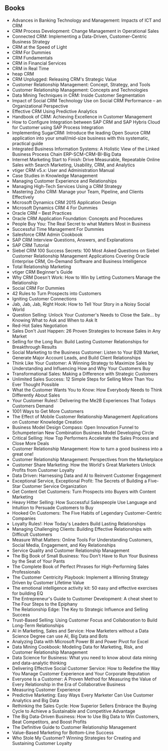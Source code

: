 </br>
<h2 id="Books"> Books</h2>
<ul>


 <li><a target="_blank" href="https://github.com/manjunath5496/CRM-Books/blob/master/mrc(1).pdf" style="text-decoration:none;">Advances in Banking Technology and Management: Impacts of ICT and CRM</a></li>
                            
 <li><a target="_blank" href="https://github.com/manjunath5496/CRM-Books/blob/master/mrc(2).pdf" style="text-decoration:none;">CRM Process Development: Change Management in Operational Sales</a></li>

<li><a target="_blank" href="https://github.com/manjunath5496/CRM-Books/blob/master/mrc(3).pdf" style="text-decoration:none;">Connected CRM: Implementing a Data-Driven, Customer-Centric Business Strategy</a></li>
 <li><a target="_blank" href="https://github.com/manjunath5496/CRM-Books/blob/master/mrc(4).pdf" style="text-decoration:none;">CRM at the Speed of Light</a></li>                              
<li><a target="_blank" href="https://github.com/manjunath5496/CRM-Books/blob/master/mrc(5).pdf" style="text-decoration:none;">CRM For Dummies</a></li>

 <li><a target="_blank" href="https://github.com/manjunath5496/CRM-Books/blob/master/mrc(6).pdf" style="text-decoration:none;">CRM Fundamentals</a></li>
                            
 <li><a target="_blank" href="https://github.com/manjunath5496/CRM-Books/blob/master/mrc(7).pdf" style="text-decoration:none;">CRM in
Financial Services</a></li>

<li><a target="_blank" href="https://github.com/manjunath5496/CRM-Books/blob/master/mrc(8).pdf" style="text-decoration:none;">CRM
in Real Time</a></li>
 <li><a target="_blank" href="https://github.com/manjunath5496/CRM-Books/blob/master/mrc(9).pdf" style="text-decoration:none;">heap CRM</a></li>                              
<li><a target="_blank" href="https://github.com/manjunath5496/CRM-Books/blob/master/mrc(10).pdf" style="text-decoration:none;">CRM Unplugged: Releasing CRM's Strategic Value</a></li>


 <li><a target="_blank" href="https://github.com/manjunath5496/CRM-Books/blob/master/mrc(11).pdf" style="text-decoration:none;">Customer
Relationship Management: Concept, Strategy, and Tools</a></li>
                            
 <li><a target="_blank" href="https://github.com/manjunath5496/CRM-Books/blob/master/mrc(12).pdf" style="text-decoration:none;">Customer Relationship Management: Concepts and Technologies</a></li>

<li><a target="_blank" href="https://github.com/manjunath5496/CRM-Books/blob/master/mrc(13).pdf" style="text-decoration:none;">Data Mining Techniques in CRM: Inside Customer Segmentation</a></li>
 <li><a target="_blank" href="https://github.com/manjunath5496/CRM-Books/blob/master/mrc(14).pdf" style="text-decoration:none;"> Impact of Social CRM Technology Use on Social CRM Performance – an Organizational Perspective</a></li>                              
<li><a target="_blank" href="https://github.com/manjunath5496/CRM-Books/blob/master/mrc(15).pdf" style="text-decoration:none;">Effective CRM Using Predictive Analytics</a></li>

 <li><a target="_blank" href="https://github.com/manjunath5496/CRM-Books/blob/master/mrc(16).pdf" style="text-decoration:none;">Handbook of CRM: Achieving Excellence in Customer Management</a></li>
                            
 <li><a target="_blank" href="https://github.com/manjunath5496/CRM-Books/blob/master/mrc(17).pdf" style="text-decoration:none;">How to Configure Integration between SAP CRM and SAP Hybris Cloud for Customer using SAP Process Integration</a></li>

<li><a target="_blank" href="https://github.com/manjunath5496/CRM-Books/blob/master/mrc(18).pdf" style="text-decoration:none;">Implementing SugarCRM: Introduce the leading Open Source CRM application into your small/mid-size business with this systematic, practical guide</a></li>
 <li><a target="_blank" href="https://github.com/manjunath5496/CRM-Books/blob/master/mrc(19).pdf" style="text-decoration:none;">Integrated Business Information Systems: A Holistic View of the Linked Business Process Chain ERP-SCM-CRM-BI-Big Data</a></li>                              
<li><a target="_blank" href="https://github.com/manjunath5496/CRM-Books/blob/master/mrc(20).pdf" style="text-decoration:none;">Internet Marketing Start to Finish: Drive Measurable, Repeatable Online Sales with Search Marketing, Usability, CRM, and Analytics</a></li>


 <li><a target="_blank" href="https://github.com/manjunath5496/CRM-Books/blob/master/mrc(21).pdf" style="text-decoration:none;">vtiger CRM v5.x: User and Administration Manual</a></li>
                            
 <li><a target="_blank" href="https://github.com/manjunath5496/CRM-Books/blob/master/mrc(22).pdf" style="text-decoration:none;">Case Studies in Knowledge Management</a></li>

<li><a target="_blank" href="https://github.com/manjunath5496/CRM-Books/blob/master/mrc(23).pdf" style="text-decoration:none;">Managing Customer Experience and Relationships</a></li>
 <li><a target="_blank" href="https://github.com/manjunath5496/CRM-Books/blob/master/mrc(24).pdf" style="text-decoration:none;">Managing High-Tech Services Using a CRM Strategy</a></li>                              
<li><a target="_blank" href="https://github.com/manjunath5496/CRM-Books/blob/master/mrc(25).pdf" style="text-decoration:none;">Mastering
Zoho CRM: Manage your Team, Pipeline, and Clients Effectively</a></li>


 <li><a target="_blank" href="https://github.com/manjunath5496/CRM-Books/blob/master/mrc(26).pdf" style="text-decoration:none;">Microsoft Dynamics CRM 2015 Application Design</a></li>
                            
 <li><a target="_blank" href="https://github.com/manjunath5496/CRM-Books/blob/master/mrc(27).pdf" style="text-decoration:none;">Microsoft Dynamics CRM 4 For Dummies</a></li>

<li><a target="_blank" href="https://github.com/manjunath5496/CRM-Books/blob/master/mrc(28).pdf" style="text-decoration:none;">Oracle CRM – Best Practices</a></li>
 <li><a target="_blank" href="https://github.com/manjunath5496/CRM-Books/blob/master/mrc(29).pdf" style="text-decoration:none;">Oracle  CRM Application Foundation: Concepts and Procedures</a></li>                              
<li><a target="_blank" href="https://github.com/manjunath5496/CRM-Books/blob/master/mrc(30).pdf" style="text-decoration:none;">People Buy You: The Real Secret to what Matters Most in Business</a></li>


 <li><a target="_blank" href="https://github.com/manjunath5496/CRM-Books/blob/master/mrc(31).pdf" style="text-decoration:none;">Successful Time Management For Dummies</a></li>
                            
 <li><a target="_blank" href="https://github.com/manjunath5496/CRM-Books/blob/master/mrc(32).pdf" style="text-decoration:none;">Salesforce CRM Admin Cookbook</a></li>

<li><a target="_blank" href="https://github.com/manjunath5496/CRM-Books/blob/master/mrc(33).pdf" style="text-decoration:none;">SAP CRM Interview Questions, Answers, and Explanations</a></li>
 <li><a target="_blank" href="https://github.com/manjunath5496/CRM-Books/blob/master/mrc(34).pdf" style="text-decoration:none;">SAP CRM Tutorial</a></li>                              
<li><a target="_blank" href="https://github.com/manjunath5496/CRM-Books/blob/master/mrc(35).pdf" style="text-decoration:none;">Siebel CRM 100 Success Secrets: 100 Most Asked Questions on Siebel Customer Relationship Management Applications Covering Oracle Enterprise CRM, On-Demand Software and Business Intelligence</a></li>

 <li><a target="_blank" href="https://github.com/manjunath5496/CRM-Books/blob/master/mrc(36).pdf" style="text-decoration:none;">Total Relationship Marketing</a></li>                              
<li><a target="_blank" href="https://github.com/manjunath5496/CRM-Books/blob/master/mrc(37).pdf" style="text-decoration:none;">vtiger CRM Beginner's Guide</a></li>

<li><a target="_blank" href="https://github.com/manjunath5496/CRM-Books/blob/master/mrc(38).pdf" style="text-decoration:none;">Why CRM Doesn't Work: How to Win by Letting Customers Manage the Relationship</a></li>
                            
 <li><a target="_blank" href="https://github.com/manjunath5496/CRM-Books/blob/master/mrc(39).pdf" style="text-decoration:none;"> Social CRM For Dummies</a></li>

<li><a target="_blank" href="https://github.com/manjunath5496/CRM-Books/blob/master/mrc(40).pdf" style="text-decoration:none;">42 Rules to Turn Prospects into Customers</a></li>
 <li><a target="_blank" href="https://github.com/manjunath5496/CRM-Books/blob/master/mrc(41).pdf" style="text-decoration:none;">Igniting Customer Connections</a></li>   

 <li><a target="_blank" href="https://github.com/manjunath5496/CRM-Books/blob/master/mrc(42).pdf" style="text-decoration:none;">Jab, Jab, Jab, Right Hook: How to Tell Your Story in a Noisy Social World </a></li>                              
<li><a target="_blank" href="https://github.com/manjunath5496/CRM-Books/blob/master/mrc(43).pdf" style="text-decoration:none;">Question Selling: Unlock Your Customer's Needs to Close the Sale... by Knowing What to Ask and When to Ask It </a></li>

<li><a target="_blank" href="https://github.com/manjunath5496/CRM-Books/blob/master/mrc(44).pdf" style="text-decoration:none;">Red-Hot Sales Negotiation</a></li>
                            
 <li><a target="_blank" href="https://github.com/manjunath5496/CRM-Books/blob/master/mrc(45).pdf" style="text-decoration:none;"> Sales Don't Just Happen: 26 Proven Strategies to Increase Sales in Any Market</a></li>

<li><a target="_blank" href="https://github.com/manjunath5496/CRM-Books/blob/master/mrc(46).pdf" style="text-decoration:none;">Selling for the Long Run: Build Lasting Customer Relationships for Breakthrough Results</a></li>
 <li><a target="_blank" href="https://github.com/manjunath5496/CRM-Books/blob/master/mrc(47).pdf" style="text-decoration:none;">Social Marketing to the Business Customer: Listen to Your B2B Market, Generate Major Account Leads, and Build Client Relationships</a></li>   
                          
 <li><a target="_blank" href="https://github.com/manjunath5496/CRM-Books/blob/master/mrc(48).pdf" style="text-decoration:none;"> Think Like Your Customer: A Winning Strategy to Maximize Sales by Understanding and Influencing How and Why Your Customers Buy</a></li>

<li><a target="_blank" href="https://github.com/manjunath5496/CRM-Books/blob/master/mrc(49).pdf" style="text-decoration:none;">Transformational Sales: Making a Difference with Strategic Customers</a></li>
 <li><a target="_blank" href="https://github.com/manjunath5496/CRM-Books/blob/master/mrc(50).pdf" style="text-decoration:none;">Unlimited Sales Success: 12 Simple Steps for Selling More Than You Ever Thought Possible</a></li>   

 <li><a target="_blank" href="https://github.com/manjunath5496/CRM-Books/blob/master/mrc(51).pdf" style="text-decoration:none;">What the Customer Wants You to Know: How Everybody Needs to Think Differently About Sales</a></li>
 
 
<li><a target="_blank" href="https://github.com/manjunath5496/CRM-Books/blob/master/mrc(52).pdf" style="text-decoration:none;">Your Customer Rules!: Delivering the Me2B Experiences That Todays Customers Demand</a></li>
 <li><a target="_blank" href="https://github.com/manjunath5496/CRM-Books/blob/master/mrc(53).pdf" style="text-decoration:none;">1001 Ways to Get More Customers</a></li>   

 <li><a target="_blank" href="https://github.com/manjunath5496/CRM-Books/blob/master/mrc(54).pdf" style="text-decoration:none;">The Effect of Mobile Customer Relationship Management Applications on Customer Knowledge Creation</a></li>   
 
 
 <li><a target="_blank" href="https://github.com/manjunath5496/CRM-Books/blob/master/mrc(55).pdf" style="text-decoration:none;"> Business Model Design Compass: Open Innovation Funnel to Schumpeterian New Combination Business Model Developing Circle</a></li>

<li><a target="_blank" href="https://github.com/manjunath5496/CRM-Books/blob/master/mrc(56).pdf" style="text-decoration:none;">Critical Selling: How Top Performers Accelerate the Sales Process and Close More Deals</a></li>
 <li><a target="_blank" href="https://github.com/manjunath5496/CRM-Books/blob/master/mrc(57).pdf" style="text-decoration:none;">Customer Relationship Management: How to turn a good business into a great one!</a></li>   

 <li><a target="_blank" href="https://github.com/manjunath5496/CRM-Books/blob/master/mrc(58).pdf" style="text-decoration:none;">Customer Relationship Management: Perspectives from the Marketplace</a></li>
 
 
<li><a target="_blank" href="https://github.com/manjunath5496/CRM-Books/blob/master/mrc(59).pdf" style="text-decoration:none;">Customer Share Marketing: How the World's Great Marketers Unlock Profits from Customer Loyalty</a></li>
 <li><a target="_blank" href="https://github.com/manjunath5496/CRM-Books/blob/master/mrc(60).pdf" style="text-decoration:none;">Data Driven: Harnessing Data and AI to Reinvent Customer Engagement</a></li>   

 <li><a target="_blank" href="https://github.com/manjunath5496/CRM-Books/blob/master/mrc(61).pdf" style="text-decoration:none;">Exceptional Service, Exceptional Profit: The Secrets of Building a Five-Star Customer Service Organization</a></li>   
 
 
 <li><a target="_blank" href="https://github.com/manjunath5496/CRM-Books/blob/master/mrc(62).pdf" style="text-decoration:none;">Get Content Get Customers: Turn Prospects into Buyers with Content Marketing</a></li>
 
 
<li><a target="_blank" href="https://github.com/manjunath5496/CRM-Books/blob/master/mrc(63).pdf" style="text-decoration:none;">Heavy Hitter Selling: How Successful Salespeople Use Language and Intuition to Persuade Customers to Buy</a></li>
 <li><a target="_blank" href="https://github.com/manjunath5496/CRM-Books/blob/master/mrc(64).pdf" style="text-decoration:none;">Hooked On Customers: The Five Habits of Legendary Customer-Centric Companies</a></li>   

 <li><a target="_blank" href="https://github.com/manjunath5496/CRM-Books/blob/master/mrc(65).pdf" style="text-decoration:none;">Loyalty Rules!: How Today's Leaders Build Lasting Relationships</a></li>   
 
 
 <li><a target="_blank" href="https://github.com/manjunath5496/CRM-Books/blob/master/mrc(66).pdf" style="text-decoration:none;"> Managing Challenging Clients: Building Effective Relationships with Difficult Customers</a></li>

<li><a target="_blank" href="https://github.com/manjunath5496/CRM-Books/blob/master/mrc(67).pdf" style="text-decoration:none;">Measure What Matters: Online Tools For Understanding Customers, Social Media, Engagement, and Key Relationships</a></li>
 <li><a target="_blank" href="https://github.com/manjunath5496/CRM-Books/blob/master/mrc(68).pdf" style="text-decoration:none;">Service Quality and Customer Relationship Management</a></li>   

 <li><a target="_blank" href="https://github.com/manjunath5496/CRM-Books/blob/master/mrc(69).pdf" style="text-decoration:none;">The Big Book of Small Business: You Don't Have to Run Your Business by the Seat of Your Pants </a></li>
 
 
<li><a target="_blank" href="https://github.com/manjunath5496/CRM-Books/blob/master/mrc(70).pdf" style="text-decoration:none;">The Complete Book of Perfect Phrases for High-Performing Sales Professionals</a></li>
 <li><a target="_blank" href="https://github.com/manjunath5496/CRM-Books/blob/master/mrc(71).pdf" style="text-decoration:none;">The Customer Centricity Playbook: Implement a Winning Strategy Driven by Customer Lifetime Value</a></li>   

 <li><a target="_blank" href="https://github.com/manjunath5496/CRM-Books/blob/master/mrc(72).pdf" style="text-decoration:none;">The emotional intelligence activity kit: 50 easy and effective exercises for building EQ</a></li>   
 
 <li><a target="_blank" href="https://github.com/manjunath5496/CRM-Books/blob/master/mrc(73).pdf" style="text-decoration:none;">The Entrepreneur's Guide to Customer Development: A cheat sheet to The Four Steps to the Epiphany</a></li>
 <li><a target="_blank" href="https://github.com/manjunath5496/CRM-Books/blob/master/mrc(74).pdf" style="text-decoration:none;">The Relationship Edge: The Key to Strategic Influence and Selling Success</a></li>   

 <li><a target="_blank" href="https://github.com/manjunath5496/CRM-Books/blob/master/mrc(75).pdf" style="text-decoration:none;">Trust-Based Selling: Using Customer Focus and Collaboration to Build Long-Term Relationships</a></li>   
 
 
<li><a target="_blank" href="https://github.com/manjunath5496/CRM-Books/blob/master/mrc(76).pdf" style="text-decoration:none;">AI in Marketing, Sales and Service: How Marketers without a Data Science Degree can use AI, Big Data and Bots</a></li>
 <li><a target="_blank" href="https://github.com/manjunath5496/CRM-Books/blob/master/mrc(77).pdf" style="text-decoration:none;">Analyzing Data with Microsoft Power BI and Power Pivot for Excel</a></li>   

 <li><a target="_blank" href="https://github.com/manjunath5496/CRM-Books/blob/master/mrc(78).pdf" style="text-decoration:none;">Data Mining Cookbook: Modeling Data for Marketing, Risk, and Customer Relationship Management</a></li>   
 
 <li><a target="_blank" href="https://github.com/manjunath5496/CRM-Books/blob/master/mrc(79).pdf" style="text-decoration:none;">Data Science for Business: What you need to know about data mining and data-analytic thinking</a></li>
 <li><a target="_blank" href="https://github.com/manjunath5496/CRM-Books/blob/master/mrc(80).pdf" style="text-decoration:none;">Delivering Effective Social Customer Service: How to Redefine the Way You Manage Customer Experience and Your Corporate Reputation</a></li>   

 <li><a target="_blank" href="https://github.com/manjunath5496/CRM-Books/blob/master/mrc(81).pdf" style="text-decoration:none;">Everyone Is a Customer: A Proven Method for Measuring the Value of Every Relationship in the Era of Collaborative Business</a></li>   
 
 
 <li><a target="_blank" href="https://github.com/manjunath5496/CRM-Books/blob/master/mrc(82).pdf" style="text-decoration:none;">Measuring Customer Experience</a></li>   
 
 <li><a target="_blank" href="https://github.com/manjunath5496/CRM-Books/blob/master/mrc(83).pdf" style="text-decoration:none;">Predictive Marketing: Easy Ways Every Marketer Can Use Customer Analytics and Big Data</a></li>
 <li><a target="_blank" href="https://github.com/manjunath5496/CRM-Books/blob/master/mrc(84).pdf" style="text-decoration:none;">Rethinking the Sales Cycle: How Superior Sellers Embrace the Buying Cycle to Achieve a Sustainable and Competitive Advantage</a></li>   

 <li><a target="_blank" href="https://github.com/manjunath5496/CRM-Books/blob/master/mrc(85).pdf" style="text-decoration:none;">The Big Data-Driven Business: How to Use Big Data to Win Customers, Beat Competitors, and Boost Profits</a></li>   
 
 <li><a target="_blank" href="https://github.com/manjunath5496/CRM-Books/blob/master/mrc(86).pdf" style="text-decoration:none;">The Definitive Guide to Customer Relationship Management</a></li>
 <li><a target="_blank" href="https://github.com/manjunath5496/CRM-Books/blob/master/mrc(87).pdf" style="text-decoration:none;">Value-Based Marketing for Bottom-Line Success</a></li>   

 <li><a target="_blank" href="https://github.com/manjunath5496/CRM-Books/blob/master/mrc(88).pdf" style="text-decoration:none;">Who Stole My Customer? Winning Strategies for Creating and Sustaining Customer Loyalty</a></li>    
  

</ul> 
</br>

